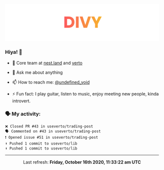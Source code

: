 
![](https://github.com/divy-work/divy-work/raw/master/assets/divy.png)

### Hiya! 👋

- 🔭 Core team at [nest.land](https://github.com/nestdotland/nest.land) and [verto](https://github.com/useverto/verto)

- 💬 Ask me about anything

- 📫 How to reach me: [@undefined_void](https://instagram.com/divy.exe)

- ⚡ Fun fact: I play guitar, listen to music, enjoy meeting new people, kinda introvert.

### 🗣 My activity:

```
❌ Closed PR #43 in useverto/trading-post
🗣 Commented on #43 in useverto/trading-post
❗️ Opened issue #51 in useverto/trading-post
⬆️ Pushed 1 commit to useverto/lib
⬆️ Pushed 1 commit to useverto/lib
```

------------
<p align="center">Last refresh: <b>Friday, October 16th 2020, 11:33:22 am UTC</b></p>
